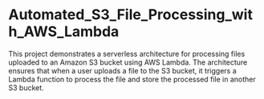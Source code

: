 # Automated_S3_File_Processing_with_AWS_Lambda
This project demonstrates a serverless architecture for processing files uploaded to an Amazon S3 bucket using AWS Lambda. The architecture ensures that when a user uploads a file to the S3 bucket, it triggers a Lambda function to process the file and store the processed file in another S3 bucket.
